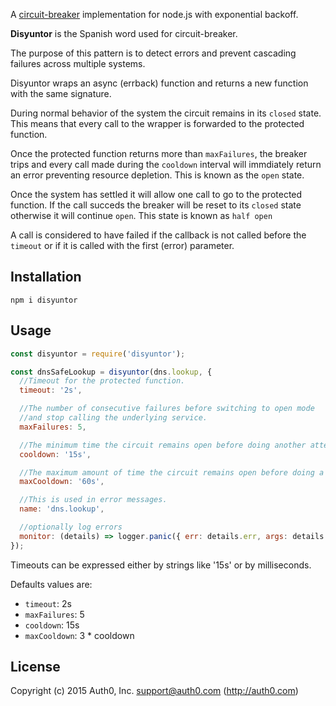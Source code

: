 A [circuit-breaker](http://martinfowler.com/bliki/CircuitBreaker.html) implementation for node.js with exponential backoff.

**Disyuntor** is the Spanish word used for circuit-breaker.

The purpose of this pattern is to detect errors and prevent cascading failures across multiple systems.

Disyuntor wraps an async (errback) function and returns a new function with the same signature.

During normal behavior of the system the circuit remains in its `closed` state. This means that every call to the wrapper is forwarded to the protected function.

Once the protected function returns more than `maxFailures`, the breaker trips and every call made during the `cooldown` interval will immdiately return an error preventing resource depletion. This is known as the `open` state.

Once the system has settled it will allow one call to go to the protected function. If the call succeds the breaker will be reset to its `closed` state otherwise it will continue `open`. This state is known as `half open`

A call is considered to have failed if the callback is not called before the `timeout` or if it is called with the first (error) parameter.

## Installation

```
npm i disyuntor
```

## Usage

```javascript
const disyuntor = require('disyuntor');

const dnsSafeLookup = disyuntor(dns.lookup, {
  //Timeout for the protected function.
  timeout: '2s',

  //The number of consecutive failures before switching to open mode
  //and stop calling the underlying service.
  maxFailures: 5,

  //The minimum time the circuit remains open before doing another attempt.
  cooldown: '15s',

  //The maximum amount of time the circuit remains open before doing a new attempt.
  maxCooldown: '60s',

  //This is used in error messages.
  name: 'dns.lookup',

  //optionally log errors
  monitor: (details) => logger.panic({ err: details.err, args: details.args }, 'Error on dns.lookup')
});
```

Timeouts can be expressed either by strings like '15s' or by milliseconds.

Defaults values are:

- `timeout`: 2s
- `maxFailures`: 5
- `cooldown`: 15s
- `maxCooldown`: 3 * cooldown

## License

Copyright (c) 2015 Auth0, Inc. <support@auth0.com> (http://auth0.com)


